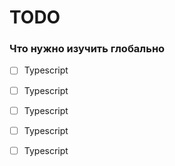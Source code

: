 # TODO

### Что нужно изучить глобально
- [ ] Typescript  
- [ ] Typescript  
- [ ] Typescript  
- [ ] Typescript  
- [ ] Typescript  

